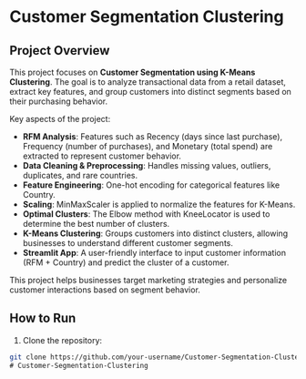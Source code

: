# Customer Segmentation Clustering

## Project Overview

This project focuses on **Customer Segmentation using K-Means Clustering**. The goal is to analyze transactional data from a retail dataset, extract key features, and group customers into distinct segments based on their purchasing behavior.  

Key aspects of the project:  
- **RFM Analysis**: Features such as Recency (days since last purchase), Frequency (number of purchases), and Monetary (total spend) are extracted to represent customer behavior.  
- **Data Cleaning & Preprocessing**: Handles missing values, outliers, duplicates, and rare countries.  
- **Feature Engineering**: One-hot encoding for categorical features like Country.  
- **Scaling**: MinMaxScaler is applied to normalize the features for K-Means.  
- **Optimal Clusters**: The Elbow method with KneeLocator is used to determine the best number of clusters.  
- **K-Means Clustering**: Groups customers into distinct clusters, allowing businesses to understand different customer segments.  
- **Streamlit App**: A user-friendly interface to input customer information (RFM + Country) and predict the cluster of a customer.  

This project helps businesses target marketing strategies and personalize customer interactions based on segment behavior.

## How to Run

1. Clone the repository:  
```bash
git clone https://github.com/your-username/Customer-Segmentation-Clustering.git
﻿# Customer-Segmentation-Clustering

